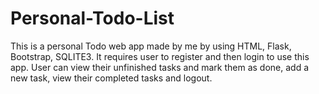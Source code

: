 # Personal-Todo-List
This is a personal Todo web app made by me by using HTML, Flask, Bootstrap, SQLITE3.
It requires user to register and then login to use this app.
User can view their unfinished tasks and mark them as done, add a new task, view their completed tasks and logout.
